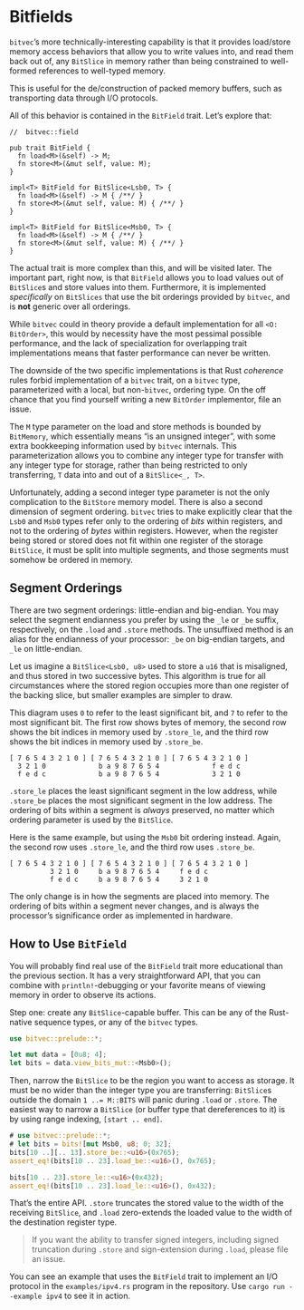 # Bitfields

`bitvec`’s more technically-interesting capability is that it provides
load/store memory access behaviors that allow you to write values into, and read
them back out of, any `BitSlice` in memory rather than being constrained to
well-formed references to well-typed memory.

This is useful for the de/construction of packed memory buffers, such as
transporting data through I/O protocols.

All of this behavior is contained in the `BitField` trait. Let’s explore that:

```rust,no_run
//  bitvec::field

pub trait BitField {
  fn load<M>(&self) -> M;
  fn store<M>(&mut self, value: M);
}

impl<T> BitField for BitSlice<Lsb0, T> {
  fn load<M>(&self) -> M { /**/ }
  fn store<M>(&mut self, value: M) { /**/ }
}

impl<T> BitField for BitSlice<Msb0, T> {
  fn load<M>(&self) -> M { /**/ }
  fn store<M>(&mut self, value: M) { /**/ }
}
```

The actual trait is more complex than this, and will be visited later. The
important part, right now, is that `BitField` allows you to load values out of
`BitSlice`s and store values into them. Furthermore, it is implemented
*specifically* on `BitSlices` that use the bit orderings provided by `bitvec`,
and is **not** generic over all orderings.

While `bitvec` could in theory provide a default implementation for all
`<O: BitOrder>`, this would by necessity have the most pessimal possible
performance, and the lack of specialization for overlapping trait
implementations means that faster performance can never be written.

The downside of the two specific implementations is that Rust *coherence* rules
forbid implementation of a `bitvec` trait, on a `bitvec` type, parameterized
with a local, but non-`bitvec`, ordering type. On the off chance that you find
yourself writing a new `BitOrder` implementor, file an issue.

The `M` type parameter on the load and store methods is bounded by `BitMemory`,
which essentially means “is an unsigned integer”, with some extra bookkeeping
information used by `bitvec` internals. This parameterization allows you to
combine any integer type for transfer with any integer type for storage, rather
than being restricted to only transferring, `T` data into and out of a
`BitSlice<_, T>`.

Unfortunately, adding a second integer type parameter is not the only
complication to the `BitStore` memory model. There is also a second dimension of
segment ordering. `bitvec` tries to make explicitly clear that the `Lsb0` and
`Msb0` types refer only to the ordering of *bits* within registers, and not to
the ordering of *bytes* within registers. However, when the register being
stored or stored does not fit within one register of the storage `BitSlice`, it
must be split into multiple segments, and those segments must somehow be ordered
in memory.

## Segment Orderings

There are two segment orderings: little-endian and big-endian. You may select
the segment endianness you prefer by using the `_le` or `_be` suffix,
respectively, on the `.load` and `.store` methods. The unsuffixed method is an
alias for the endianness of your processor: `_be` on big-endian targets, and
`_le` on little-endian.

Let us imagine a `BitSlice<Lsb0, u8>` used to store a `u16` that is misaligned,
and thus stored in two successive bytes. This algorithm is true for all
circumstances where the stored region occupies more than one register of the
backing slice, but smaller examples are simpler to draw.

This diagram uses `0` to refer to the least significant bit, and `7` to refer to
the most significant bit. The first row shows bytes of memory, the second row
shows the bit indices in memory used by `.store_le`, and the third row shows the
bit indices in memory used by `.store_be`.

```text
[ 7 6 5 4 3 2 1 0 ] [ 7 6 5 4 3 2 1 0 ] [ 7 6 5 4 3 2 1 0 ]
  3 2 1 0             b a 9 8 7 6 5 4             f e d c
  f e d c             b a 9 8 7 6 5 4             3 2 1 0
```

`.store_le` places the least significant segment in the low address, while
`.store_be` places the most significant segment in the low address. The ordering
of bits within a segment is *always* preserved, no matter which ordering
parameter is used by the `BitSlice`.

Here is the same example, but using the `Msb0` bit ordering instead. Again, the
second row uses `.store_le`, and the third row uses `.store_be`.

```text
[ 7 6 5 4 3 2 1 0 ] [ 7 6 5 4 3 2 1 0 ] [ 7 6 5 4 3 2 1 0 ]
          3 2 1 0     b a 9 8 7 6 5 4     f e d c
          f e d c     b a 9 8 7 6 5 4     3 2 1 0
```

The only change is in how the segments are placed into memory. The ordering of
bits within a segment never changes, and is always the processor’s significance
order as implemented in hardware.

## How to Use `BitField`

You will probably find real use of the `BitField` trait more educational than
the previous section. It has a very straightforward API, that you can combine
with `println!`-debugging or your favorite means of viewing memory in order to
observe its actions.

Step one: create any `BitSlice`-capable buffer. This can be any of the
Rust-native sequence types, or any of the `bitvec` types.

```rust
use bitvec::prelude::*;

let mut data = [0u8; 4];
let bits = data.view_bits_mut::<Msb0>();
```

Then, narrow the `BitSlice` to be the region you want to access as storage. It
must be no wider than the integer type you are transferring: `BitSlice`s outside
the domain `1 ..= M::BITS` will panic during `.load` or `.store`. The easiest
way to narrow a `BitSlice` (or buffer type that dereferences to it) is by using
range indexing, `[start .. end]`.

```rust
# use bitvec::prelude::*;
# let bits = bits![mut Msb0, u8; 0; 32];
bits[10 ..][.. 13].store_be::<u16>(0x765);
assert_eq!(bits[10 .. 23].load_be::<u16>(), 0x765);

bits[10 .. 23].store_le::<u16>(0x432);
assert_eq!(bits[10 .. 23].load_le::<u16>(), 0x432);
```

That’s the entire API. `.store` truncates the stored value to the width of the
receiving `BitSlice`, and `.load` zero-extends the loaded value to the width of
the destination register type.

> If you want the ability to transfer signed integers, including signed
> truncation during `.store` and sign-extension during `.load`, please file an
> issue.

You can see an example that uses the `BitField` trait to implement an I/O
protocol in the `examples/ipv4.rs` program in the repository. Use
`cargo run --example ipv4` to see it in action.
